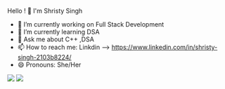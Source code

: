 Hello ! 👋 I'm Shristy Singh



- 🔭 I’m currently working on Full Stack Development
- 🌱 I’m currently learning DSA
- 💬 Ask me about C++ ,DSA
- 📫 How to reach me: Linkdin --> https://www.linkedin.com/in/shristy-singh-2103b8224/ 
- 😄 Pronouns: She/Her
 
<img src="https://github-readme-stats.vercel.app/api?username=pshristy05"/>
<img src="https://github-readme-stats.vercel.app/api/top-langs/?username=pshristy05&theme=tokyonight"/>
